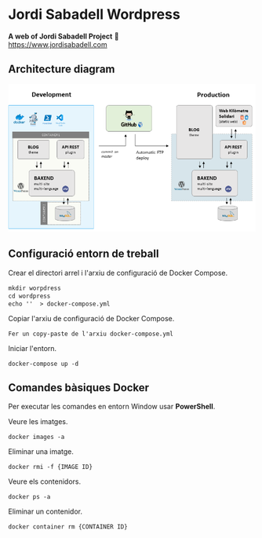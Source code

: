 # Jordi Sabadell Wordpress
**A web of Jordi Sabadell Project** :rocket:  
https://www.jordisabadell.com

## Architecture diagram

![Image description](docs/architecture-diagram.png)


## Configuració entorn de treball

Crear el directori arrel i l'arxiu de configuració de Docker Compose.
```
mkdir worpdress  
cd wordpress
echo ''  > docker-compose.yml
```

Copiar l'arxiu de configuració de Docker Compose.
```
Fer un copy-paste de l'arxiu docker-compose.yml
```

Iniciar l'entorn.
```
docker-compose up -d
```

## Comandes bàsiques Docker 
Per executar les comandes en entorn Window usar **PowerShell**.

Veure les imatges.
```
docker images -a
```

Eliminar una imatge.
```
docker rmi -f {IMAGE ID}
```

Veure els contenidors.
```
docker ps -a
```

Eliminar un contenidor.
```
docker container rm {CONTAINER ID}
```
